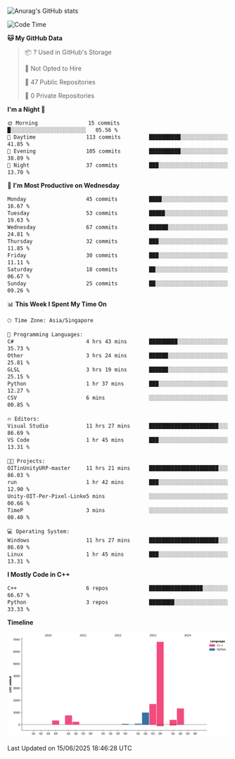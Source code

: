 ![Anurag's GitHub stats](https://github-readme-stats.vercel.app/api?username=OnePointFive99&show_icons=true&theme=transparent)

<!--START_SECTION:waka-->
![Code Time](http://img.shields.io/badge/Code%20Time-269%20hrs%202%20mins-blue)

**🐱 My GitHub Data** 

> 📦 ? Used in GitHub's Storage 
 > 
> 🚫 Not Opted to Hire
 > 
> 📜 47 Public Repositories 
 > 
> 🔑 0 Private Repositories 
 > 
**I'm a Night 🦉** 

```text
🌞 Morning                15 commits          █░░░░░░░░░░░░░░░░░░░░░░░░   05.56 % 
🌆 Daytime                113 commits         ██████████░░░░░░░░░░░░░░░   41.85 % 
🌃 Evening                105 commits         ██████████░░░░░░░░░░░░░░░   38.89 % 
🌙 Night                  37 commits          ███░░░░░░░░░░░░░░░░░░░░░░   13.70 % 
```
📅 **I'm Most Productive on Wednesday** 

```text
Monday                   45 commits          ████░░░░░░░░░░░░░░░░░░░░░   16.67 % 
Tuesday                  53 commits          █████░░░░░░░░░░░░░░░░░░░░   19.63 % 
Wednesday                67 commits          ██████░░░░░░░░░░░░░░░░░░░   24.81 % 
Thursday                 32 commits          ███░░░░░░░░░░░░░░░░░░░░░░   11.85 % 
Friday                   30 commits          ███░░░░░░░░░░░░░░░░░░░░░░   11.11 % 
Saturday                 18 commits          ██░░░░░░░░░░░░░░░░░░░░░░░   06.67 % 
Sunday                   25 commits          ██░░░░░░░░░░░░░░░░░░░░░░░   09.26 % 
```


📊 **This Week I Spent My Time On** 

```text
🕑︎ Time Zone: Asia/Singapore

💬 Programming Languages: 
C#                       4 hrs 43 mins       █████████░░░░░░░░░░░░░░░░   35.73 % 
Other                    3 hrs 24 mins       ██████░░░░░░░░░░░░░░░░░░░   25.81 % 
GLSL                     3 hrs 19 mins       ██████░░░░░░░░░░░░░░░░░░░   25.15 % 
Python                   1 hr 37 mins        ███░░░░░░░░░░░░░░░░░░░░░░   12.27 % 
CSV                      6 mins              ░░░░░░░░░░░░░░░░░░░░░░░░░   00.85 % 

🔥 Editors: 
Visual Studio            11 hrs 27 mins      ██████████████████████░░░   86.69 % 
VS Code                  1 hr 45 mins        ███░░░░░░░░░░░░░░░░░░░░░░   13.31 % 

🐱‍💻 Projects: 
OITinUnityURP-master     11 hrs 21 mins      ██████████████████████░░░   86.03 % 
run                      1 hr 42 mins        ███░░░░░░░░░░░░░░░░░░░░░░   12.90 % 
Unity-OIT-Per-Pixel-Linke5 mins              ░░░░░░░░░░░░░░░░░░░░░░░░░   00.66 % 
TimeP                    3 mins              ░░░░░░░░░░░░░░░░░░░░░░░░░   00.40 % 

💻 Operating System: 
Windows                  11 hrs 27 mins      ██████████████████████░░░   86.69 % 
Linux                    1 hr 45 mins        ███░░░░░░░░░░░░░░░░░░░░░░   13.31 % 
```

**I Mostly Code in C++** 

```text
C++                      6 repos             █████████████████░░░░░░░░   66.67 % 
Python                   3 repos             ████████░░░░░░░░░░░░░░░░░   33.33 % 
```



**Timeline**

![Lines of Code chart](https://raw.githubusercontent.com/OnePointFive99/OnePointFive99/main/assets/bar_graph.png)


 Last Updated on 15/06/2025 18:46:28 UTC
<!--END_SECTION:waka-->

  
